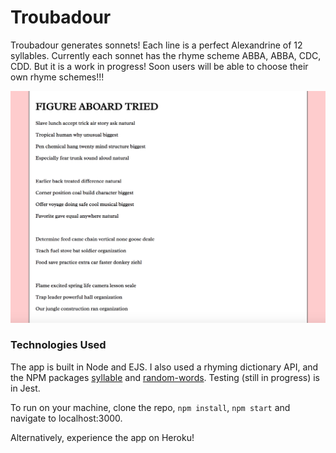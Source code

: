 # Troubadour

Troubadour generates sonnets! Each line is a perfect Alexandrine of 12 syllables. Currently each sonnet has the rhyme scheme ABBA, ABBA, CDC, CDD. But it is a work in progress! Soon users will be able to choose their own rhyme schemes!!!

![ScreenShot](public/images/ScreenShot.png)
### Technologies Used

The app is built in Node and EJS. I also used a rhyming dictionary API, and the NPM packages [syllable](https://www.npmjs.com/package/syllable) and [random-words](https://www.npmjs.com/package/random-words). Testing (still in progress) is in Jest.

To run on your machine, clone the repo, `npm install`, `npm start` and navigate to localhost:3000.

Alternatively, experience the app on Heroku!

